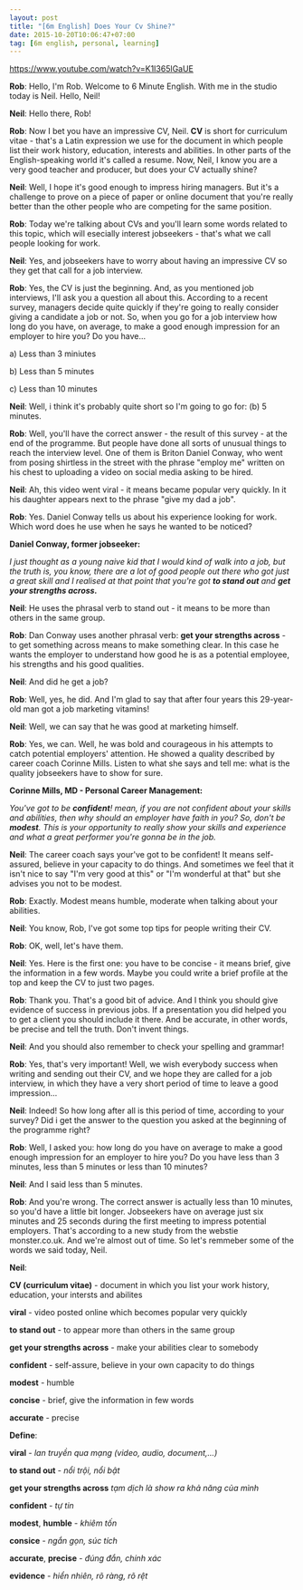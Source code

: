 ```yaml
---
layout: post
title: "[6m English] Does Your Cv Shine?"
date: 2015-10-20T10:06:47+07:00
tag: [6m english, personal, learning]
---
```

<https://www.youtube.com/watch?v=K1I365lGaUE>

**Rob**: Hello, I'm Rob. Welcome to 6 Minute English. With me in the
studio today is Neil. Hello, Neil!

**Neil**: Hello there, Rob!

**Rob**: Now I bet you have an impressive CV, Neil. **CV** is short for
curriculum vitae - that's a Latin expression we use for the document in
which people list their work history, education, interests and
abilities. In other parts of the English-speaking world it's called a
resume. Now, Neil, I know you are a very good teacher and producer, but
does your CV actually shine?

**Neil**: Well, I hope it's good enough to impress hiring managers. But
it's a challenge to prove on a piece of paper or online document that
you're really better than the other people who are competing for the
same position.

**Rob**: Today we're talking about CVs and you'll learn some words
related to this topic, which will esecially interest jobseekers - that's
what we call people looking for work.

**Neil**: Yes, and jobseekers have to worry about having an impressive
CV so they get that call for a job interview.

**Rob**: Yes, the CV is just the beginning. And, as you mentioned job
interviews, I'll ask you a question all about this. According to a
recent survey, managers decide quite quickly if they're going to really
consider giving a candidate a job or not. So, when you go for a job
interview how long do you have, on average, to make a good enough
impression for an employer to hire you? Do you have...

a) Less than 3 miniutes

b) Less than 5 minutes

c) Less than 10 minutes

**Neil**: Well, i think it's probably quite short so I'm going to go
for: (b) 5 minutes.

**Rob**: Well, you'll have the correct answer - the result of this
survey - at the end of the programme. But people have done all sorts of
unusual things to reach the interview level. One of them is Briton
Daniel Conway, who went from posing shirtless in the street with the
phrase "employ me" written on his chest to uploading a video on social
media asking to be hired.

**Neil**: Ah, this video went viral - it means became popular very
quickly. In it his daughter appears next to the phrase "give my dad a
job".

**Rob**: Yes. Daniel Conway tells us about his experience looking for
work. Which word does he use when he says he wanted to be noticed?

**Daniel Conway, former jobseeker:**

_I just thought as a young naive kid that I would kind of walk into a
job, but the truth is, you know, there are a lot of good people out
there who got just a great skill and I realised at that point that
you're got **to stand out** and **get your strengths across.**_

**Neil**: He uses the phrasal verb to stand out - it means to be more
than others in the same group.

**Rob**: Dan Conway uses another phrasal verb: **get your strengths
across** - to get something across means to make something clear. In
this case he wants the employer to understand how good he is as a
potential employee, his strengths and his good qualities.

**Neil**: And did he get a job?

**Rob**: Well, yes, he did. And I'm glad to say that after four years
this 29-year-old man got a job marketing vitamins!

**Neil**: Well, we can say that he was good at marketing himself.

**Rob**: Yes, we can. Well, he was bold and courageous in his attempts
to catch potential employers' attention. He showed a quality described
by career coach Corinne Mills. Listen to what she says and tell me: what
is the quality jobseekers have to show for sure.

**Corinne Mills, MD - Personal Career Management:**

_You've got to be **confident**! mean, if you are not confident about
your skills and abilities, then why should an employer have faith in
you? So, don't be **modest**. This is your opportunity to really show
your skills and experience and what a great performer you're gonna be in
the job._

**Neil**: The career coach says your've got to be confident! It means
self-assured, believe in your capacity to do things. And sometimes we
feel that it isn't nice to say "I'm very good at this" or "I'm wonderful
at that" but she advises you not to be modest.

**Rob**: Exactly. Modest means humble, moderate when talking about your
abilities.

**Neil**: You know, Rob, I've got some top tips for people writing their
CV.

**Rob**: OK, well, let's have them.

**Neil**: Yes. Here is the first one: you have to be concise - it means
brief, give the information in a few words. Maybe you could write a
brief profile at the top and keep the CV to just two pages.

**Rob**: Thank you. That's a good bit of advice. And I think you should
give evidence of success in previous jobs. If a presentation you did
helped you to get a client you should include it there. And be accurate,
in other words, be precise and tell the truth. Don't invent things.

**Neil**: And you should also remember to check your spelling and
grammar!

**Rob**: Yes, that's very important! Well, we wish everybody success
when writing and sending out their CV, and we hope they are called for
a job interview, in which they have a very short period of time to leave
a good impression...

**Neil**: Indeed! So how long after all is this period of time,
according to your survey? Did i get the answer to the question you asked
at the beginning of the programme right?

**Rob**: Well, I asked you: how long do you have on average to make a
good enough impression for an employer to hire you? Do you have less
than 3 minutes, less than 5 minutes or less than 10 minutes?

**Neil**: And I said less than 5 minutes.

**Rob**: And you're wrong. The correct answer is actually less than 10
minutes, so you'd have a little bit longer. Jobseekers have on average
just six minutes and 25 seconds during the first meeting to impress
potential employers. That's according to a new study from the webstie
monster.co.uk. And we're almost out of time. So let's remmeber some of
the words we said today, Neil.

**Neil**:

**CV (curriculum vitae)** - document in which you list your work history,
education, your intersts and abilites

**viral** - video posted online which becomes popular very quickly

**to stand out** - to appear more than others in the same group

**get your strengths across** - make your abilities clear to somebody

**confident** - self-assure, believe in your own capacity to do things

**modest** - humble

**concise** - brief, give the information in few words

**accurate** - precise

**Define**:

**viral** - *lan truyền qua mạng (video, audio, document,...)*

**to stand out** - *nổi trội, nổi bật*

**get your strengths across** *tạm dịch là show ra khả năng của mình*

**confident** - *tự tin*

**modest**, **humble** - *khiêm tốn*

**consice** - *ngắn gọn, súc tích*

**accurate**, **precise** - *đúng đắn, chính xác*

**evidence** - *hiển nhiên, rõ ràng, rõ rệt*

